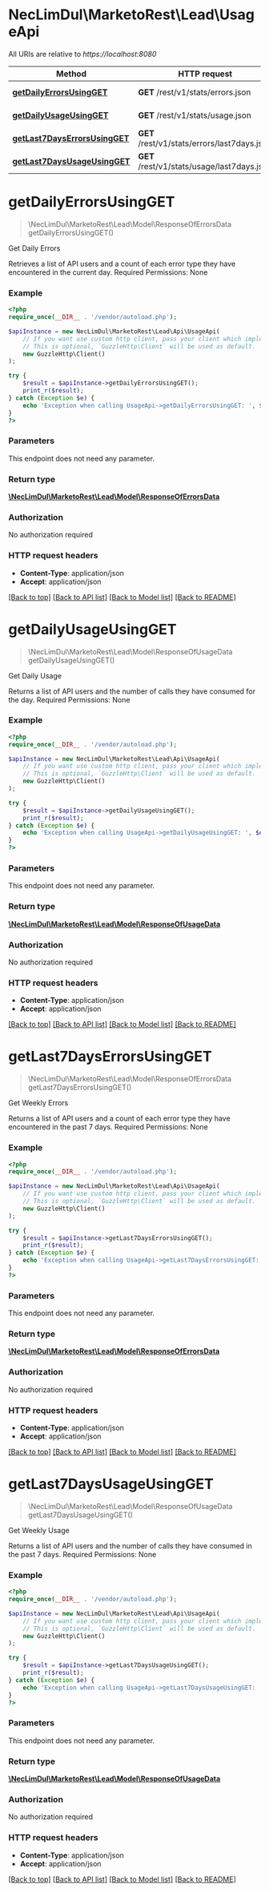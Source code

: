 # NecLimDul\MarketoRest\Lead\UsageApi

All URIs are relative to *https://localhost:8080*

Method | HTTP request | Description
------------- | ------------- | -------------
[**getDailyErrorsUsingGET**](UsageApi.md#getDailyErrorsUsingGET) | **GET** /rest/v1/stats/errors.json | Get Daily Errors
[**getDailyUsageUsingGET**](UsageApi.md#getDailyUsageUsingGET) | **GET** /rest/v1/stats/usage.json | Get Daily Usage
[**getLast7DaysErrorsUsingGET**](UsageApi.md#getLast7DaysErrorsUsingGET) | **GET** /rest/v1/stats/errors/last7days.json | Get Weekly Errors
[**getLast7DaysUsageUsingGET**](UsageApi.md#getLast7DaysUsageUsingGET) | **GET** /rest/v1/stats/usage/last7days.json | Get Weekly Usage


# **getDailyErrorsUsingGET**
> \NecLimDul\MarketoRest\Lead\Model\ResponseOfErrorsData getDailyErrorsUsingGET()

Get Daily Errors

Retrieves a list of API users and a count of each error type they have encountered in the current day.  Required Permissions: None

### Example
```php
<?php
require_once(__DIR__ . '/vendor/autoload.php');

$apiInstance = new NecLimDul\MarketoRest\Lead\Api\UsageApi(
    // If you want use custom http client, pass your client which implements `GuzzleHttp\ClientInterface`.
    // This is optional, `GuzzleHttp\Client` will be used as default.
    new GuzzleHttp\Client()
);

try {
    $result = $apiInstance->getDailyErrorsUsingGET();
    print_r($result);
} catch (Exception $e) {
    echo 'Exception when calling UsageApi->getDailyErrorsUsingGET: ', $e->getMessage(), PHP_EOL;
}
?>
```

### Parameters
This endpoint does not need any parameter.

### Return type

[**\NecLimDul\MarketoRest\Lead\Model\ResponseOfErrorsData**](../Model/ResponseOfErrorsData.md)

### Authorization

No authorization required

### HTTP request headers

 - **Content-Type**: application/json
 - **Accept**: application/json

[[Back to top]](#) [[Back to API list]](../../README.md#documentation-for-api-endpoints) [[Back to Model list]](../../README.md#documentation-for-models) [[Back to README]](../../README.md)

# **getDailyUsageUsingGET**
> \NecLimDul\MarketoRest\Lead\Model\ResponseOfUsageData getDailyUsageUsingGET()

Get Daily Usage

Returns a list of API users and the number of calls they have consumed for the day.  Required Permissions: None

### Example
```php
<?php
require_once(__DIR__ . '/vendor/autoload.php');

$apiInstance = new NecLimDul\MarketoRest\Lead\Api\UsageApi(
    // If you want use custom http client, pass your client which implements `GuzzleHttp\ClientInterface`.
    // This is optional, `GuzzleHttp\Client` will be used as default.
    new GuzzleHttp\Client()
);

try {
    $result = $apiInstance->getDailyUsageUsingGET();
    print_r($result);
} catch (Exception $e) {
    echo 'Exception when calling UsageApi->getDailyUsageUsingGET: ', $e->getMessage(), PHP_EOL;
}
?>
```

### Parameters
This endpoint does not need any parameter.

### Return type

[**\NecLimDul\MarketoRest\Lead\Model\ResponseOfUsageData**](../Model/ResponseOfUsageData.md)

### Authorization

No authorization required

### HTTP request headers

 - **Content-Type**: application/json
 - **Accept**: application/json

[[Back to top]](#) [[Back to API list]](../../README.md#documentation-for-api-endpoints) [[Back to Model list]](../../README.md#documentation-for-models) [[Back to README]](../../README.md)

# **getLast7DaysErrorsUsingGET**
> \NecLimDul\MarketoRest\Lead\Model\ResponseOfErrorsData getLast7DaysErrorsUsingGET()

Get Weekly Errors

Returns a list of API users and a count of each error type they have encountered in the past 7 days.  Required Permissions: None

### Example
```php
<?php
require_once(__DIR__ . '/vendor/autoload.php');

$apiInstance = new NecLimDul\MarketoRest\Lead\Api\UsageApi(
    // If you want use custom http client, pass your client which implements `GuzzleHttp\ClientInterface`.
    // This is optional, `GuzzleHttp\Client` will be used as default.
    new GuzzleHttp\Client()
);

try {
    $result = $apiInstance->getLast7DaysErrorsUsingGET();
    print_r($result);
} catch (Exception $e) {
    echo 'Exception when calling UsageApi->getLast7DaysErrorsUsingGET: ', $e->getMessage(), PHP_EOL;
}
?>
```

### Parameters
This endpoint does not need any parameter.

### Return type

[**\NecLimDul\MarketoRest\Lead\Model\ResponseOfErrorsData**](../Model/ResponseOfErrorsData.md)

### Authorization

No authorization required

### HTTP request headers

 - **Content-Type**: application/json
 - **Accept**: application/json

[[Back to top]](#) [[Back to API list]](../../README.md#documentation-for-api-endpoints) [[Back to Model list]](../../README.md#documentation-for-models) [[Back to README]](../../README.md)

# **getLast7DaysUsageUsingGET**
> \NecLimDul\MarketoRest\Lead\Model\ResponseOfUsageData getLast7DaysUsageUsingGET()

Get Weekly Usage

Returns a list of API users and the number of calls they have consumed in the past 7 days.  Required Permissions: None

### Example
```php
<?php
require_once(__DIR__ . '/vendor/autoload.php');

$apiInstance = new NecLimDul\MarketoRest\Lead\Api\UsageApi(
    // If you want use custom http client, pass your client which implements `GuzzleHttp\ClientInterface`.
    // This is optional, `GuzzleHttp\Client` will be used as default.
    new GuzzleHttp\Client()
);

try {
    $result = $apiInstance->getLast7DaysUsageUsingGET();
    print_r($result);
} catch (Exception $e) {
    echo 'Exception when calling UsageApi->getLast7DaysUsageUsingGET: ', $e->getMessage(), PHP_EOL;
}
?>
```

### Parameters
This endpoint does not need any parameter.

### Return type

[**\NecLimDul\MarketoRest\Lead\Model\ResponseOfUsageData**](../Model/ResponseOfUsageData.md)

### Authorization

No authorization required

### HTTP request headers

 - **Content-Type**: application/json
 - **Accept**: application/json

[[Back to top]](#) [[Back to API list]](../../README.md#documentation-for-api-endpoints) [[Back to Model list]](../../README.md#documentation-for-models) [[Back to README]](../../README.md)

